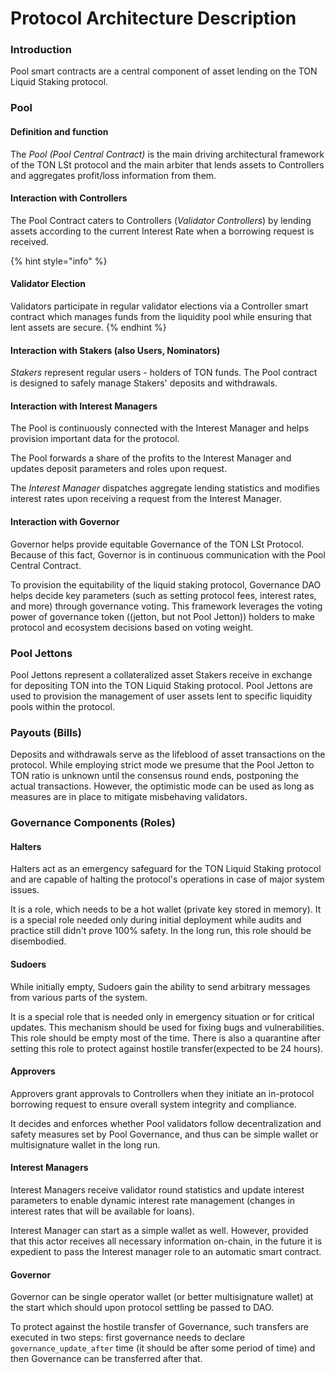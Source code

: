 # Protocol Architecture Description

### Introduction

Pool smart contracts are a central component of asset lending on the TON Liquid Staking protocol.

### Pool&#x20;

#### Definition and function

The _Pool (Pool Central Contract)_ is the main driving architectural framework of the TON LSt protocol and the main arbiter that lends assets to Controllers and aggregates profit/loss information from them.

#### Interaction with Controllers

The Pool Contract caters to Controllers (_Validator Controllers_) by lending assets according to the current Interest Rate when a borrowing request is received.&#x20;

{% hint style="info" %}
#### Validator Election

Validators participate in regular validator elections via a Controller smart contract which manages funds from the liquidity pool while ensuring that lent assets are secure.
{% endhint %}

#### Interaction with Stakers (also Users, Nominators)

_Stakers_ represent regular users - holders of TON funds. The Pool contract is designed to safely manage Stakers' deposits and withdrawals.

#### Interaction with Interest Managers

The Pool is continuously connected with the Interest Manager and helps provision important data for the protocol.&#x20;

The Pool forwards a share of the profits to the Interest Manager and updates deposit parameters and roles upon request.

The _Interest Manager_ dispatches aggregate lending statistics and modifies interest rates upon receiving a request from the Interest Manager.

#### Interaction with Governor

Governor helps provide equitable Governance of the TON LSt Protocol. Because of this fact, Governor is in continuous communication with the Pool Central Contract.&#x20;

To provision the equitability of the liquid staking protocol, Governance DAO helps decide key parameters (such as setting protocol fees, interest rates, and more) through governance voting. This framework leverages the voting power of governance token ((jetton, but not Pool Jetton)) holders to make protocol and ecosystem decisions based on voting weight.&#x20;



### Pool Jettons

Pool Jettons represent a collateralized asset Stakers receive in exchange for depositing TON into the TON Liquid Staking protocol. Pool Jettons are used to provision the management of user assets lent to specific liquidity pools within the protocol.&#x20;

### Payouts (Bills)

Deposits and withdrawals serve as the lifeblood of asset transactions on the protocol. While employing strict mode we presume that the Pool Jetton to TON ratio is unknown until the consensus round ends, postponing the actual transactions. However, the optimistic mode can be used as long as measures are in place to mitigate misbehaving validators.



### Governance Components (Roles)

#### Halters

Halters act as an emergency safeguard for the TON Liquid Staking protocol and are capable of halting the protocol's operations in case of major system issues.

It is a role, which needs to be a hot wallet (private key stored in memory). It is a special role needed only during initial deployment while audits and practice still didn't prove 100% safety. In the long run, this role should be disembodied.&#x20;

#### Sudoers

While initially empty, Sudoers gain the ability to send arbitrary messages from various parts of the system.&#x20;

It is a special role that is needed only in emergency situation or for critical updates. This mechanism should be used for fixing bugs and vulnerabilities. This role should be empty most of the time. There is also a quarantine after setting this role to protect against hostile transfer(expected to be 24 hours).

#### Approvers

Approvers grant approvals to Controllers when they initiate an in-protocol borrowing request to ensure overall system integrity and compliance.

It decides and enforces whether Pool validators follow decentralization and safety measures set by Pool Governance, and thus can be simple wallet or multisignature wallet in the long run.&#x20;

#### Interest Managers

Interest Managers receive validator round statistics and update interest parameters to enable dynamic interest rate management (changes in interest rates that will be available for loans).

Interest Manager can start as a simple wallet as well. However, provided that this actor receives all necessary information on-chain, in the future it is expedient to pass the Interest manager role to an automatic smart contract.&#x20;

#### Governor

Governor can be single operator wallet (or better multisignature wallet) at the start which should upon protocol settling be passed to DAO.&#x20;

To protect against the hostile transfer of Governance, such transfers are executed in two steps: first governance needs to declare `governance_update_after` time (it should be after some period of time) and then Governance can be transferred after that.&#x20;



